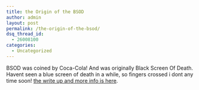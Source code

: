 ```yaml
---
title: the Origin of the BSOD
author: admin
layout: post
permalink: /the-origin-of-the-bsod/
dsq_thread_id:
  - 26008100
categories:
  - Uncategorized
---
```

BSOD was coined by Coca-Cola! And was originally Black Screen Of Death. Havent seen a blue screen of death in a while, so fingers crossed i dont any time soon! [the write up and more info&nbsp;is here][1].

 [1]: http://weblogs.asp.net/wallym/archive/2004/02/20/77425.aspx